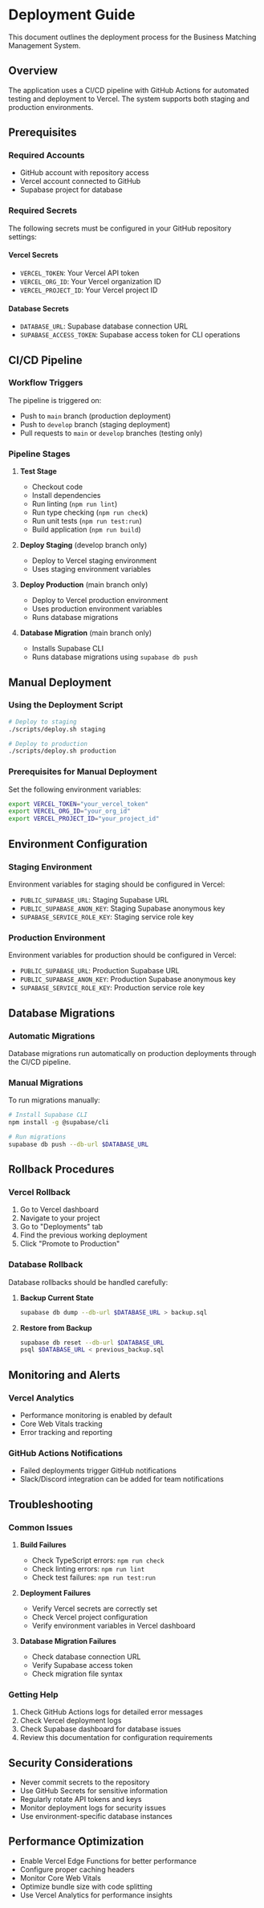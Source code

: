 # Deployment Guide

This document outlines the deployment process for the Business Matching Management System.

## Overview

The application uses a CI/CD pipeline with GitHub Actions for automated testing and deployment to Vercel. The system supports both staging and production environments.

## Prerequisites

### Required Accounts
- GitHub account with repository access
- Vercel account connected to GitHub
- Supabase project for database

### Required Secrets

The following secrets must be configured in your GitHub repository settings:

#### Vercel Secrets
- `VERCEL_TOKEN`: Your Vercel API token
- `VERCEL_ORG_ID`: Your Vercel organization ID
- `VERCEL_PROJECT_ID`: Your Vercel project ID

#### Database Secrets
- `DATABASE_URL`: Supabase database connection URL
- `SUPABASE_ACCESS_TOKEN`: Supabase access token for CLI operations

## CI/CD Pipeline

### Workflow Triggers

The pipeline is triggered on:
- Push to `main` branch (production deployment)
- Push to `develop` branch (staging deployment)
- Pull requests to `main` or `develop` branches (testing only)

### Pipeline Stages

1. **Test Stage**
   - Checkout code
   - Install dependencies
   - Run linting (`npm run lint`)
   - Run type checking (`npm run check`)
   - Run unit tests (`npm run test:run`)
   - Build application (`npm run build`)

2. **Deploy Staging** (develop branch only)
   - Deploy to Vercel staging environment
   - Uses staging environment variables

3. **Deploy Production** (main branch only)
   - Deploy to Vercel production environment
   - Uses production environment variables
   - Runs database migrations

4. **Database Migration** (main branch only)
   - Installs Supabase CLI
   - Runs database migrations using `supabase db push`

## Manual Deployment

### Using the Deployment Script

```bash
# Deploy to staging
./scripts/deploy.sh staging

# Deploy to production
./scripts/deploy.sh production
```

### Prerequisites for Manual Deployment

Set the following environment variables:
```bash
export VERCEL_TOKEN="your_vercel_token"
export VERCEL_ORG_ID="your_org_id"
export VERCEL_PROJECT_ID="your_project_id"
```

## Environment Configuration

### Staging Environment

Environment variables for staging should be configured in Vercel:
- `PUBLIC_SUPABASE_URL`: Staging Supabase URL
- `PUBLIC_SUPABASE_ANON_KEY`: Staging Supabase anonymous key
- `SUPABASE_SERVICE_ROLE_KEY`: Staging service role key

### Production Environment

Environment variables for production should be configured in Vercel:
- `PUBLIC_SUPABASE_URL`: Production Supabase URL
- `PUBLIC_SUPABASE_ANON_KEY`: Production Supabase anonymous key
- `SUPABASE_SERVICE_ROLE_KEY`: Production service role key

## Database Migrations

### Automatic Migrations

Database migrations run automatically on production deployments through the CI/CD pipeline.

### Manual Migrations

To run migrations manually:

```bash
# Install Supabase CLI
npm install -g @supabase/cli

# Run migrations
supabase db push --db-url $DATABASE_URL
```

## Rollback Procedures

### Vercel Rollback

1. Go to Vercel dashboard
2. Navigate to your project
3. Go to "Deployments" tab
4. Find the previous working deployment
5. Click "Promote to Production"

### Database Rollback

Database rollbacks should be handled carefully:

1. **Backup Current State**
   ```bash
   supabase db dump --db-url $DATABASE_URL > backup.sql
   ```

2. **Restore from Backup**
   ```bash
   supabase db reset --db-url $DATABASE_URL
   psql $DATABASE_URL < previous_backup.sql
   ```

## Monitoring and Alerts

### Vercel Analytics

- Performance monitoring is enabled by default
- Core Web Vitals tracking
- Error tracking and reporting

### GitHub Actions Notifications

- Failed deployments trigger GitHub notifications
- Slack/Discord integration can be added for team notifications

## Troubleshooting

### Common Issues

1. **Build Failures**
   - Check TypeScript errors: `npm run check`
   - Check linting errors: `npm run lint`
   - Check test failures: `npm run test:run`

2. **Deployment Failures**
   - Verify Vercel secrets are correctly set
   - Check Vercel project configuration
   - Verify environment variables in Vercel dashboard

3. **Database Migration Failures**
   - Check database connection URL
   - Verify Supabase access token
   - Check migration file syntax

### Getting Help

1. Check GitHub Actions logs for detailed error messages
2. Check Vercel deployment logs
3. Check Supabase dashboard for database issues
4. Review this documentation for configuration requirements

## Security Considerations

- Never commit secrets to the repository
- Use GitHub Secrets for sensitive information
- Regularly rotate API tokens and keys
- Monitor deployment logs for security issues
- Use environment-specific database instances

## Performance Optimization

- Enable Vercel Edge Functions for better performance
- Configure proper caching headers
- Monitor Core Web Vitals
- Optimize bundle size with code splitting
- Use Vercel Analytics for performance insights